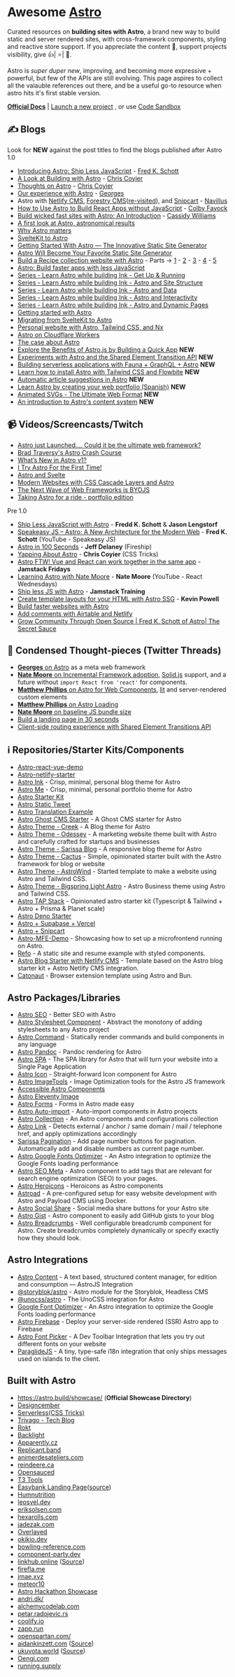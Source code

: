 # Awesome [Astro](https://twitter.com/astrodotbuild)
Curated resources on __building sites with Astro__, a brand new way to build static and server rendered sites, with cross-framework components, styling and reactive store support. If you appreciate the content 📖, support projects visibility, give 👍| ⭐| 👏.

Astro is _super duper new_, improving, and becoming more expressive + powerful, but few of the APIs are still evolving. This page aspires to collect all the valauble references out there, and be a useful go-to resource when astro hits it's first stable version.

__[Official Docs](https://docs.astro.build)__ | [Launch a new project](https://astro.new/) , or use [Code Sandbox](https://codesandbox.io/p/github/codesandbox/codesandbox-template-astro/main?file=%2FREADME.md)

## ✍️ Blogs
Look for __NEW__ against the post titles to find the blogs published after Astro 1.0
- [Introducing Astro: Ship Less JavaScript](https://astro.build/blog/introducing-astro) - [Fred K. Schott](https://twitter.com/FredKSchott)
- [A Look at Building with Astro](https://css-tricks.com/a-look-at-building-with-astro/) - [Chris Coyier](https://twitter.com/chriscoyier)
- [Thoughts on Astro](https://css-tricks.com/newsletter/255-thoughts-on-astro/) - [Chris Coyier](https://twitter.com/chriscoyier)
- [Our experience with Astro](https://divriots.com/blog/our-experience-with-astro/) - [Georges](https://twitter.com/georges_gomes)
- Astro with [Netlify CMS](https://navillus.dev/blog/astro-plus-netlify-cms), [Forestry CMS](https://navillus.dev/blog/astro-plus-forestry)([re-visited](https://navillus.dev/blog/astro-plus-forestry-revisited)), and [Snipcart](https://navillus.dev/blog/astro-plus-snipcart) - [Navillus](https://navillus.dev/)
- [How to Use Astro to Build React Apps without JavaScript](https://spacejelly.dev/posts/how-to-use-astro-to-build-react-apps-without-javascript/) - [Colby Fayock](https://twitter.com/colbyfayock)
- [Build wicked fast sites with Astro: An Introduction](https://www.netlify.com/blog/2021/07/08/build-wicked-fast-sites-with-astro-an-introduction/) - [Cassidy Williams](https://twitter.com/cassidoo)
- [A first look at Astro, astronomical results](https://daily-dev-tips.com/posts/a-first-look-at-astra-astronomical-results/)
- [Why Astro matters](https://dev.to/endymion1818/why-astro-matters-55nj)
- [SvelteKit to Astro](https://navillus.dev/blog/converting-navillus-to-astro)
- [Getting Started With Astro — The Innovative Static Site Generator](https://javascript.plainenglish.io/astro-cec429f049d)
- [Astro Will Become Your Favorite Static Site Generator](https://javascript.plainenglish.io/astro-906b03f63ab8)
- [Build a Recipe collection website with Astro](https://daily-dev-tips.com/posts/astro-recipe-collection-website-part-1-setup-collections) - Parts &rarr; [1](https://daily-dev-tips.com/posts/astro-recipe-collection-website-part-1-setup-collections/) - [2](https://daily-dev-tips.com/posts/astro-recipe-collection-website-part-2-homepage-rendering/) - [3](https://daily-dev-tips.com/posts/astro-recipe-collection-website-part-3-category-filter-pages/) - [4](https://daily-dev-tips.com/posts/astro-recipe-collection-website-part-4-styling-the-website/) - [5](https://daily-dev-tips.com/posts/astro-recipe-collection-website-part-5-hosting-on-netlify/)
- [Astro: Build faster apps with less JavaScript](https://blog.logrocket.com/astro-build-faster-apps-less-javascript/)
- [Series - Learn Astro while building Ink - Get Up & Running](https://aalam.in/blog/astro-get-up-and-running) 
- [Series - Learn Astro while building Ink - Astro and Site Structure](https://aalam.in/blog/astro-and-site-strcuture) 
- [Series - Learn Astro while building Ink - Astro and Data](https://aalam.in/blog/astro-and-data) 
- [Series - Learn Astro while building Ink - Astro and Interactivity](https://aalam.in/blog/astro-and-interactivity) 
- [Series - Learn Astro while building Ink - Astro and Dynamic Pages](https://aalam.in/blog/astro-and-dynamic-pages)
- [Getting started with Astro](https://rodneylab.com/getting-started-astro/)
- [Migrating from SvelteKit to Astro](https://byteofdev.com/posts/sveltekit-to-astro/)
- [Personal website with Astro, Tailwind CSS, and Nx](https://leosvel.dev/blog/creating-my-personal-website-with-astro-tailwindcss-and-nx/)
- [Astro on Cloudflare Workers](https://dev.to/thepassle/astro-on-cloudflare-workers-2ng7)
- [The case about Astro](https://okupter.com/blog/the-case-about-astro/)
- [Explore the Benefits of Astro.js by Building a Quick App](https://prismic.io/blog/astro-js-tutorial) __NEW__
- [Experiments with Astro and the Shared Element Transition API](https://www.maxiferreira.com/blog/astro-page-transitions/) __NEW__
- [Building serverless applications with Fauna + GraphQL + Astro](https://bholmes.dev/blog/serverless-apps-fauna-gql-astro/) __NEW__
- [Learn how to install Astro with Tailwind CSS and Flowbite](https://flowbite.com/docs/getting-started/astro/) __NEW__
- [Automatic article suggestions in Astro](https://www.nmattia.com/posts/2023-02-25-astro-suggestions/) __NEW__
- [Learn Astro by creating your web portfolio (Spanish)](https://www.webreactiva.com/bootcamp/astro) __NEW__
- [Animated SVGs - The Ultimate Web Format](https://aminoffz.github.io/blog/blog/animated-svgs/) __NEW__
- [An introduction to Astro's content system](https://kristianfreeman.com/an-introduction-to-astros-content-system/) __NEW__


## 📹 Videos/Screencasts/Twitch
- [Astro just Launched.... Could it be the ultimate web framework?](https://www.youtube.com/watch?v=gxBkghlglTg)
- [Brad Traversy's Astro Crash Course](https://www.youtube.com/watch?v=Oi9z5gfIHJs)
- [What’s New in Astro v1?](https://www.learnwithjason.dev/what-s-new-in-astro-v1)
- [I Try Astro For the First Time!](https://www.youtube.com/watch?v=2H9T1-H5V3M)
- [Astro and Svelte](https://www.youtube.com/watch?v=iYKKg-50Gm4)
- [Modern Websites with CSS Cascade Layers and Astro](https://www.twitch.tv/videos/1563918235)
- [The Next Wave of Web Frameworks is BYOJS](https://portal.gitnation.org/contents/the-next-wave-of-web-frameworks-is-byojs)
- [Taking Astro for a ride - portfolio edition](https://www.youtube.com/watch?v=QkY_rZpjEew)

Pre 1.0
- [Ship Less JavaScript with Astro](https://www.learnwithjason.dev/ship-less-javascript-with-astro) - __Fredd K. Schott__ & __Jason Lengstorf__
- [Speakeasy JS – Astro: A New Architecture for the Modern Web](https://www.youtube.com/watch?v=mgkwZqVkrwo) - __Fred K. Schott__ (YouTube - Speakeasy JS)
- [Astro in 100 Seconds](https://www.youtube.com/watch?v=dsTXcSeAZq8) - __Jeff Delaney__ (Fireship)
- [Yapping About Astro](https://www.youtube.com/watch?v=3jPaidbpUIA) - __Chris Coyier__ (CSS Tricks)
- [Astro FTW! Vue and React can work together in the same app](https://www.youtube.com/watch?v=sUrxtZA2sA0) - __Jamstack Fridays__
- [Learning Astro with Nate Moore](https://www.youtube.com/watch?v=def9EgQzRUw) - __Nate Moore__ (YouTube - React Wednesdays)
- [Ship less JS with Astro](https://courses.jamstack.training/p/ship-less-javascript-with-astro) - __Jamstack Training__
- [Create template layouts for your HTML with Astro SSG](https://www.youtube.com/watch?v=o7iQAF2EvUU) - __Kevin Powell__
- [Build faster websites with Astro](https://www.youtube.com/watch?v=x3hiyWikdrE)
- [Add comments with Airtable and Netlify](https://www.youtube.com/watch?v=IEpP05XSwWE)
- [Grow Community Through Open Source | Fred K. Schott of Astro| The Secret Sauce](https://www.youtube.com/watch?v=IjujjSU_cOA)

## 🧶 Condensed Thought-pieces (Twitter Threads)
- [__Georges__ on Astro](https://twitter.com/georges_gomes/status/1380801812656226304) as a meta web framework
- [__Nate Moore__ on Incremental Framework adoption](https://twitter.com/astrodotbuild/status/1414283562795208707), [Solid.js](https://www.solidjs.com/) support, and a future without `import React from 'react'` for components.
- [__Matthew Phillips__ on Astro for Web Components](https://twitter.com/matthewcp/status/1411050609105637377), [lit](https://twitter.com/matthewcp/status/1407826230129332228) and server-rendered custom elements
- [__Matthew Phillips__ on Astro Loading](https://twitter.com/matthewcp/status/1414957982652243970)
- [__Nate Moore__ on baseline JS bundle size](https://twitter.com/n_moore/status/1415067187446960129)
- [Build a landing page in 30 seconds](https://twitter.com/astrodotbuild/status/1565438744500502528)
- [Client-side routing experience with Shared Element Transitions API](https://twitter.com/charca/status/1562933467104440321)


## ℹ️ Repositories/Starter Kits/Components
- [Astro-react-vue-demo](https://github.com/cassidoo/astro-react-vue-demo)
- [Astro-netlify-starter](https://github.com/cassidoo/astro-netlify-starter)
- [Astro Ink](https://github.com/one-aalam/astro-ink) - Crisp, minimal, personal blog theme for Astro
- [Astro Me](https://github.com/one-aalam/astro-me) - Crisp, minimal, personal portfolio theme for Astro
- [Astro Starter Kit](https://github.com/one-aalam/astro-starter-kit)
- [Astro Static Tweet](https://github.com/rebelchris/astro-static-tweet)
- [Astro Translation Example](https://github.com/tylergaw/astro-example-i18next)
- [Astro Ghost CMS Starter](https://github.com/PhilDL/astro-starter-ghost) - A Ghost CMS starter for Astro
- [Astro Theme - Creek](https://github.com/robertguss/Astro-Theme-Creek) - A Blog theme for Astro
- [Astro Theme - Odessey](https://github.com/littlesticksdev/odyssey-theme) - A marketing website theme built with Astro and carefully crafted for startups and businesses
- [Astro Theme - Sarissa Blog](https://github.com/iozcelik/SarissaBlogAstroStarter) - A responsive blog theme for Astro
- [Astro Theme - Cactus](https://github.com/chrismwilliams/astro-theme-cactus) - Simple, opinionated starter built with the Astro framework for blog or website
- [Astro Theme - AstroWind](https://github.com/onwidget/astrowind) - Started template to make a website using Astro and Tailwind CSS.
- [Astro Theme - Bigspring Light Astro](https://statichunt.com/themes/astro-bigspring-light) - Astro Business theme using Astro and Tailwind CSS.
- [Astro TAP Stack](https://github.com/codiume/the-tap-stack) - Opinionated astro starter kit (Typescript & Tailwind + Astro + Prisma & Planet scale)
- [Astro Deno Starter](https://github.com/reggi/astro-deno-starter)
- [Astro + Supabase + Vercel](https://github.com/magnuswahlstrand/astro-supabase-vercel)
- [Astro + Snipcart](https://github.com/lloydjatkinson/astro-snipcart)
- [Astro-MFE-Demo](https://github.com/itmaginationdemos/astro-multiframework-demo) - Showcasing how to set up a microfrontend running on Astro.
- [Refo](https://github.com/kireerik/refo) - A static site and resume example with styled components.
- [Astro Blog Starter with Netlify CMS](https://github.com/delucis/astro-netlify-cms-starter) - Template based on the Astro blog starter kit + Astro Netlify CMS integration.
- [Catonaut](https://github.com/AminoffZ/catonaut) - Browser extension template using Astro and Bun.

## Astro Packages/Libraries
- [Astro SEO](https://github.com/jonasmerlin/astro-seo) - Better SEO with Astro
- [Astro Stylesheet Component](https://www.npmjs.com/package/astro-stylesheet) - Abstract the monotony of adding stylesheets to any Astro project
- [Astro Command](https://www.npmjs.com/package/astro-command) - Statically render commands and build components in any language
- [Astro Pandoc](https://github.com/trashhalo/astro-pandoc) - Pandoc rendering for Astro
- [Astro SPA](https://www.npmjs.com/package/astro-spa) - The SPA library for Astro that will turn your website into a Single Page Application
- [Astro Icon](https://github.com/natemoo-re/astro-icon) - Straight-forward Icon component for Astro
- [Astro ImageTools](https://github.com/RafidMuhymin/astro-imagetools) - Image Optimization tools for the Astro JS framework
- [Accessible Astro Components](https://www.npmjs.com/package/accessible-astro-components)
- [Astro Eleventy Image](https://github.com/Princesseuh/astro-eleventy-img)
- [Astro Forms](https://github.com/jackmerrill/AstroForms) - Forms in Astro made easy
- [Astro Auto-import](https://github.com/delucis/astro-auto-import) - Auto-import components in Astro projects
- [Astro Collection](https://github.com/JulianCataldo/astro) - An Astro components and configurations collection
- [Astro Link](https://www.npmjs.com/package/astro-link) - Detects external / anchor / same domain / mail / telephone href, and apply optimizations accordingly
- [Sarissa Pagination](https://github.com/iozcelik/SarissaPagination) - Add page number buttons for pagination. Automatically add and disable numbers as current page number.
- [Astro Google Fonts Optimizer](https://github.com/sebholstein/astro-google-fonts-optimizer) - An Astro integration to optimize the Google Fonts loading performance
- [Astro SEO Meta](https://github.com/codiume/astro-seo-meta) - Astro component to add tags that are relevant for search engine optimization (SEO) to your pages.
- [Astro Heroicons](https://www.npmjs.com/package/astro-heroicons) - Heroicons as Astro components
- [Astroad](https://github.com/mooxl/astroad) - A pre-configured setup for easy website development with Astro and Payload CMS using Docker.
- [Astro Social Share](https://github.com/silent1mezzo/astro-social-share) - Social media share buttons for your Astro site
- [Astro Gist](https://github.com/kotosha-real/astro-gist) - Astro component to easily add GitHub gists to your blog
- [Astro Breadcrumbs](https://github.com/felix-berlin/astro-breadcrumbs) - Well configurable breadcrumb component for Astro. Create breadcrumbs completely dynamically or specify exactly how they should look.

## Astro Integrations
- [Astro Content](https://github.com/JulianCataldo/astro-content) - A text based, structured content manager, for edition and consumption — AstroJS Integration
- [@storyblok/astro](https://github.com/storyblok/storyblok-astro) - Astro module for the Storyblok, Headless CMS
- [@unocss/astro](https://github.com/unocss/unocss/tree/main/packages/astro) - The UnoCSS integration for Astro
- [Google Font Optimizer](https://github.com/sebholstein/astro-google-fonts-optimizer) - An Astro integration to optimize the Google Fonts loading performance
- [Astro Firebase](https://github.com/thepassle/astro-firebase) - Deploy your server-side rendered (SSR) Astro app to Firebase
- [Astro Font Picker](https://github.com/randombits-dev/astro-font-picker) - A Dev Toolbar Integration that lets you try out different fonts on your website
- [ParaglideJS](https://inlang.com/m/iljlwzfs/library-inlang-paraglideJsAdapterAstro) - A tiny, type-safe i18n integration that only ships messages used on islands to the client.

## Built with Astro
- https://astro.build/showcase/ (__Official Showcase Directory__)
- [Designcember](https://designcember.com/#3rd)
- [Serverless(CSS Tricks)](https://serverless.css-tricks.com/)
- [Trivago - Tech Blog](https://tech.trivago.com/)
- [Rokt](https://www.rokt.com/)
- [Backlight](https://backlight.dev/)
- [Apparently.cz](https://apparently.cz)
- [Replicant.band](https://replicant.band/)
- [animerdesateliers.com](https://animerdesateliers.com/)
- [reindeere.ca](https://reindeere.ca/)
- [Opensauced](https://hot.opensauced.pizza/)
- [T3 Tools](https://t3.gg/)
- [Easybank Landing Page](https://markteekman.github.io/easybank-landing-page/)([source](https://github.com/markteekman/easybank-landing-page))
- [Humnutrition](https://www.humnutrition.com/)
- [leosvel.dev](https://leosvel.dev)
- [eriksolsen.com](https://eriksolsen.com/)
- [hexarolls.com](https://hexarolls.com/)
- [jadezak.com](https://jadezak.com/)
- [Overlayed](https://overlayed.dev)
- [okikio.dev](https://okikio.dev)
- [bowling-reference.com](https://bowling-reference.com)
- [component-party.dev](https://component-party.dev/)
- [linkhub.online](https://linkhub.online/) ([Source](https://twitter.com/lnkhub/status/1545522582211936256))
- [firefla.me](https://www.firefla.me/)
- [jmae.xyz](https://jmae.xyz/work/)
- [meteor10](https://meteor10.sachagreif.com/)
- [Astro Hackathon Showcase](https://hackathon-1-0-projects.vercel.app/)
- [andri.dk/](https://andri.dk/)
- [alchemycodelab.com](https://www.alchemycodelab.com/)
- [petar.radojevic.rs](https://petar.radojevic.rs/en)
- [coolify.io](https://coolify.io/)
- [zapp.run](https://zapp.run/)
- [openspartan.com/](https://www.openspartan.com)
- [aidankinzett.com](https://aidankinzett.com) ([Source](https://github.com/aidankinzett/astro-blog))
- [ukuvota.world](https://ukuvota.world) ([Source](https://github.com/waotzi/ukuvota))
- [Oengi.com](https://oengi.com/)
- [running.supply](https://running.supply/)

